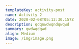 ```yaml
---
templateKey: activity-post
name: Activity 2
date: 2020-02-08T05:13:30.157Z
description: qdqnwdwqndqwqwd
summary: qwdwqdqwd
align: Medium
image: /img/image.png
---
```


